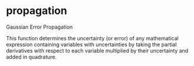 # propagation
Gaussian Error Propagation

This function determines the uncertainty (or error) of any mathematical expression containing variables with uncertainties by taking the partial derivatives with respect to each variable multiplied by their uncertainty and added in quadrature.
